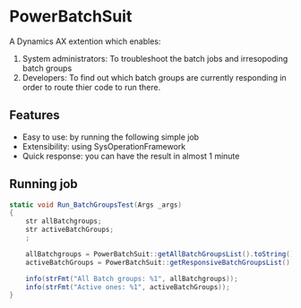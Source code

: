 # PowerBatchSuit
 A Dynamics AX extention which enables:
 1. System administrators: To troubleshoot the batch jobs and irresopoding batch groups 
 2. Developers: To find out which batch groups are currently responding in order to route thier code to run there.

## Features
* Easy to use: by running the following simple job
* Extensibility: using SysOperationFramework
* Quick response: you can have the result in almost 1 minute

## Running job
```csharp
static void Run_BatchGroupsTest(Args _args)
{
    str allBatchgroups;
    str activeBatchGroups;
    ;

    allBatchgroups = PowerBatchSuit::getAllBatchGroupsList().toString();
    activeBatchGroups = PowerBatchSuit::getResponsiveBatchGroupsList().toString();

    info(strFmt("All Batch groups: %1", allBatchgroups));
    info(strFmt("Active ones: %1", activeBatchGroups));
}
```